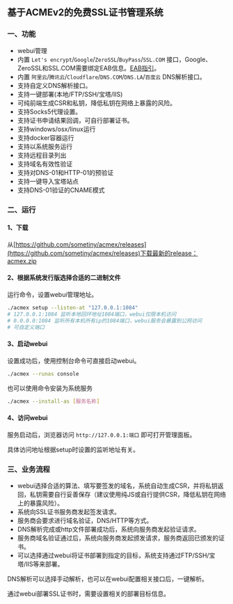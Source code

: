 
## 基于ACMEv2的免费SSL证书管理系统


### 一、功能
* webui管理
* 内置 `Let's encrypt`/`Google`/`ZeroSSL`/`BuyPass`/`SSL.COM` 接口，Google、ZeroSSL和SSL.COM需要绑定EAB信息。[EAB指引](https://bkssl.com/document/acmev2-eab.html)。
* 内置 `阿里云`/`腾讯云`/`Cloudflare`/`DNS.COM`/`DNS.LA`/`百度云` DNS解析接口。
* 支持自定义DNS解析接口。
* 支持一键部署(本地/FTP/SSH/宝塔/IIS)
* 可纯前端生成CSR和私钥，降低私钥在网络上暴露的风险。
* 支持Socks5代理设置。
* 支持证书申请结果回调，可自行部署证书。
* 支持windows/osx/linux运行
* 支持docker容器运行
* 支持以系统服务运行
* 支持远程目录列出
* 支持域名有效性验证
* 支持对DNS-01和HTTP-01的预验证
* 支持一键导入宝塔站点
* 支持DNS-01验证的CNAME模式

### 二、运行

#### 1、下载
从[https://github.com/sometiny/acmex/releases](https://github.com/sometiny/acmex/releases)下载最新的release：acmex.zip

#### 2、根据系统发行版选择合适的二进制文件
运行命令，设置webui管理地址。

```bash
./acmex setup --listen-at "127.0.0.1:1084"
# 127.0.0.1:1084 监听本地回环地址1084端口，webui仅限本机访问
# 0.0.0.0:1084 监听所有本机所有ip的1084端口，webui服务会暴露到公网访问
# 可自定义端口
```

#### 3、启动webui
设置成功后，使用控制台命令可直接启动webui。
```bash
./acmex --runas console
```
也可以使用命令安装为系统服务
```bash
./acmex --install-as [服务名称]
```

#### 4、访问webui
服务启动后，浏览器访问 `http://127.0.0.1:端口` 即可打开管理面板。

具体访问地址根据setup时设置的监听地址有关。


### 三、业务流程
* webui选择合适的算法、填写要签发的域名，系统自动生成CSR，并将私钥返回，私钥需要自行妥善保存（建议使用纯JS或自行提供CSR，降低私钥在网络上的暴露风险）。
* 系统向SSL证书服务商发起签发请求。
* 服务商会要求进行域名验证，DNS/HTTP等方式。
* DNS解析完成或http文件部署成功后，系统向服务商发起验证请求。
* 服务商域名验证通过后，系统向服务商发起颁发请求，服务商返回已颁发的证书。
* 可以选择通过webui将证书部署到指定的目标，系统支持通过FTP/SSH/宝塔/IIS等来部署。


DNS解析可以选择手动解析，也可以在webui配置相关接口后，一键解析。

通过webui部署SSL证书时，需要设置相关的部署目标信息。